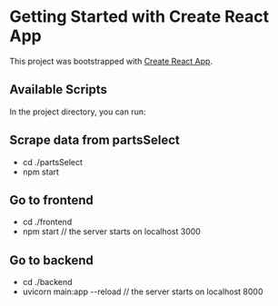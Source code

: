 # Getting Started with Create React App

This project was bootstrapped with [Create React App](https://github.com/facebook/create-react-app).

## Available Scripts

In the project directory, you can run:

## Scrape data from partsSelect
- cd ./partsSelect
- npm start

## Go to frontend
- cd ./frontend
- npm start 
// the server starts on localhost 3000

## Go to backend
- cd ./backend
- uvicorn main:app --reload
// the server starts on localhost 8000


